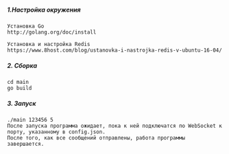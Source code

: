 
##### 1.Настройка окружения
	Установка Go 
	http://golang.org/doc/install
    
	Установка и настройка Redis
	https://www.8host.com/blog/ustanovka-i-nastrojka-redis-v-ubuntu-16-04/
##### 2. Сборка
 	cd main
	go build
##### 3. Запуск
	./main 123456 5
    После запуска программа ожидает, пока к ней подключатся по WebSocket к порту, указанному в config.json.
    После того, как все сообщений отправлены, работа программы завершается.